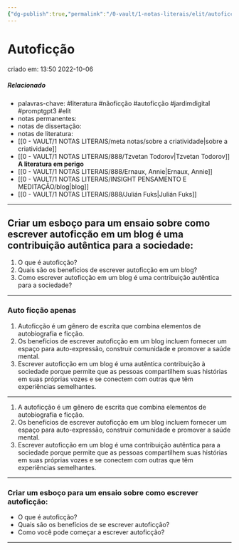 ```yaml
---
{"dg-publish":true,"permalink":"/0-vault/1-notas-literais/elit/autoficcao/","tags":["literatura","nãoficção","autoficção","jardimdigital","promptgpt3","elit"],"dgHomeLink":true,"dgShowLocalGraph":true,"dgShowFileTree":true,"dgEnableSearch":true,"noteIcon":""}
---
```


# Autoficção
criado em: 13:50 2022-10-06

##### Relacionado
- palavras-chave: #literatura #nãoficção #autoficção #jardimdigital #promptgpt3 #elit
- notas permanentes: 
- notas de dissertação:
- notas de literatura: 
- [[0 - VAULT/1 NOTAS LITERAIS/meta notas/sobre a criatividade\|sobre a criatividade]]
- [[0 - VAULT/1 NOTAS LITERAIS/888/Tzvetan Todorov\|Tzvetan Todorov]] **A literatura em perigo**
- [[0 - VAULT/1 NOTAS LITERAIS/888/Ernaux, Annie\|Ernaux, Annie]]
- [[0 - VAULT/1 NOTAS LITERAIS/INSIGHT PENSAMENTO E MEDITAÇÃO/blog\|blog]]
- [[0 - VAULT/1 NOTAS LITERAIS/888/Julián Fuks\|Julián Fuks]]
---
## Criar um esboço para um ensaio sobre como escrever autoficção em um blog é uma contribuição autêntica para a sociedade: 

1. O que é autoficção? 
2. Quais são os benefícios de escrever autoficção em um blog? 
3. Como escrever autoficção em um blog é uma contribuição autêntica para a sociedade? 
---
### Auto ficção apenas
1. Autoficção é um gênero de escrita que combina elementos de autobiografia e ficção. 
2. Os benefícios de escrever autoficção em um blog incluem fornecer um espaço para auto-expressão, construir comunidade e promover a saúde mental. 
3. Escrever autoficção em um blog é uma autêntica contribuição à sociedade porque permite que as pessoas compartilhem suas histórias em suas próprias vozes e se conectem com outras que têm experiências semelhantes.

---

1. A autoficção é um gênero de escrita que combina elementos de autobiografia e ficção.
2. Os benefícios de escrever autoficção em um blog incluem fornecer um espaço para auto-expressão, construir comunidade e promover a saúde mental.
3. Escrever autoficção em um blog é uma contribuição autêntica para a sociedade porque permite que as pessoas compartilhem suas histórias em suas próprias vozes e se conectem com outras que têm experiências semelhantes.

---
### Criar um esboço para um ensaio sobre como escrever autoficção: 
* O que é autoficção? 
* Quais são os benefícios de se escrever autoficção? 
* Como você pode começar a escrever autoficção?

---


